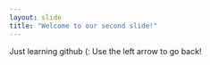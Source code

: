 ```yaml
---
layout: slide
title: "Welcome to our second slide!"
---
```

Just learning github (:
Use the left arrow to go back!
